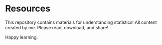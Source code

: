 # Resources

This repository contains materials for understanding statistics! All content created by me. Please read, download, and share! 

Happy learning.
